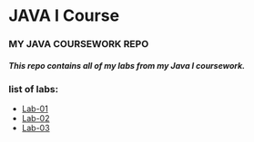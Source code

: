 # JAVA I Course

### MY JAVA COURSEWORK REPO
##### This repo contains all of my labs from my Java I coursework.

### list of labs:

*  [Lab-01](https://github.com/sidahmedsaleck/Java-I/tree/main/TP1)
* [Lab-02](https://github.com/sidahmedsaleck/Java-I/tree/main/TP2/tp2)
* [Lab-03](https://github.com/sidahmedsaleck/JAVA-OOP/tree/main/TP3)
